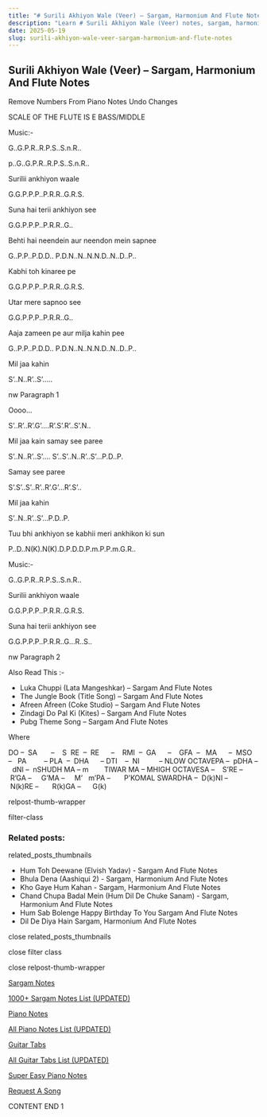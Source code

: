 ```yaml
---
title: "# Surili Akhiyon Wale (Veer) – Sargam, Harmonium And Flute Notes"
description: "Learn # Surili Akhiyon Wale (Veer) notes, sargam, harmonium notations and flute notes. Easy step-by-step tutorial for beginners."
date: 2025-05-19
slug: surili-akhiyon-wale-veer-sargam-harmonium-and-flute-notes
---
```


## Surili Akhiyon Wale (Veer) – Sargam, Harmonium And Flute Notes

Remove Numbers From Piano Notes
Undo Changes

SCALE OF THE FLUTE IS E BASS/MIDDLE

Music:-

G..G.P.R..R.P.S..S.n.R..

p..G..G.P.R..R.P.S..S.n.R..

Surilii ankhiyon waale

G.G.P.P.P..P.R.R..G.R.S.

Suna hai terii ankhiyon see

G.G.P.P.P..P.R.R..G..

Behti hai neendein aur neendon mein sapnee

G..P.P..P.D.D.. P.D.N..N..N.N.D..N..D..P..

Kabhi toh kinaree pe

G.G.P.P.P..P.R.R..G.R.S.

Utar mere sapnoo see

G.G.P.P.P..P.R.R..G..

Aaja zameen pe aur milja kahin pee

G..P.P..P.D.D.. P.D.N..N..N.N.D..N..D..P..

Mil jaa kahin

S’..N..R’..S’…..

nw Paragraph 1

Oooo…

S’..R’..R’.G’….R’.S’.R’..S’.N..

Mil jaa kain samay see paree

S’..N..R’..S’…. S’..S’..N..R’..S’…P.D..P.

Samay see paree

S’.S’..S’..R’..R’.G’…R’.S’..

Mil jaa kahin

S’..N..R’..S’…P.D..P.

Tuu bhi ankhiyon se kabhii meri ankhikon ki sun

P..D..N(K).N(K).D.P.D.D.P.m.P.P.m.G.R..

Music:-

G..G.P.R..R.P.S..S.n.R..

Surilii ankhiyon waale

G.G.P.P.P..P.R.R..G.R.S.

Suna hai terii ankhiyon see

G.G.P.P.P..P.R.R..G…R..S..



nw Paragraph 2

Also Read This :-



* Luka Chuppi (Lata Mangeshkar) – Sargam And Flute Notes
* The Jungle Book (Title Song) – Sargam And Flute Notes
* Afreen Afreen (Coke Studio) – Sargam And Flute Notes
* Zindagi Do Pal Ki (Kites) – Sargam And Flute Notes
* Pubg Theme Song – Sargam And Flute Notes

Where



DO –  SA       –    S  RE  –  RE      –    RMI  –  GA      –    GFA  –   MA      –  MSO  –   PA         – PLA  –  DHA      – DTI    –  NI          – NLOW OCTAVEPA –  pDHA –  dNI –  nSHUDH MA – m        TIWAR MA – MHIGH OCTAVESA –    S’RE –     R’GA –     G’MA –     M’   m’PA –       P’KOMAL SWARDHA –  D(k)NI –       N(k)RE –       R(k)GA –      G(k)



relpost-thumb-wrapper

filter-class

### Related posts:

related_posts_thumbnails

* Hum Toh Deewane (Elvish Yadav) - Sargam And Flute Notes
* Bhula Dena (Aashiqui 2) - Sargam, Harmonium And Flute Notes
* Kho Gaye Hum Kahan - Sargam, Harmonium And Flute Notes
* Chand Chupa Badal Mein (Hum Dil De Chuke Sanam) - Sargam, Harmonium And Flute Notes
* Hum Sab Bolenge Happy Birthday To You Sargam And Flute Notes
* Dil De Diya Hain Sargam, Harmonium And Flute Notes

close related_posts_thumbnails

close filter class

close relpost-thumb-wrapper

[Sargam Notes](https://www.notationsworld.com/sargam-notes.html)

[1000+ Sargam Notes List (UPDATED)](https://www.notationsworld.com/all-songs-list-sargam-notes.html)

[Piano Notes](https://www.notationsworld.com/piano-notes.html)

[All Piano Notes List (UPDATED)](https://www.notationsworld.com/all-songs-list-piano-notes.html)

[Guitar Tabs](https://www.notationsworld.com/guitar-tabs.html)

[All Guitar Tabs List (UPDATED)](https://www.notationsworld.com/all-songs-list-guitar-tabs.html)

[Super Easy Piano Notes](https://studywall.in/)

[Request A Song](https://www.notationsworld.com/request-a-song.html)

CONTENT END 1


